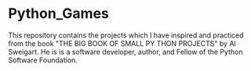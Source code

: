 # Python_Games
This repository contains the projects which I have inspired and practiced from the book "THE BIG BOOK OF SMALL PY THON PROJECTS" by Al Sweigart. He is is a software developer, author, and Fellow of the Python Software Foundation.
